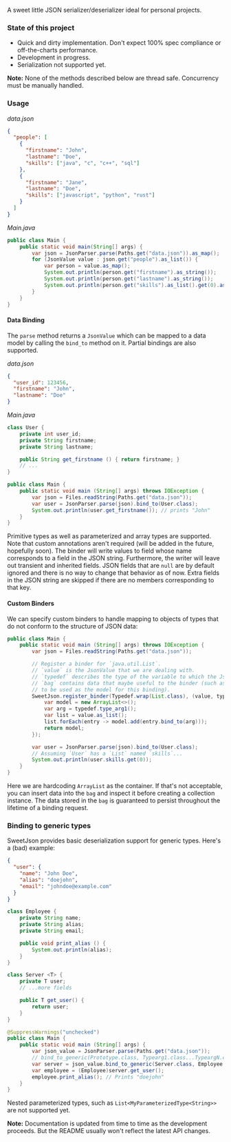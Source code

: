 A sweet little JSON serializer/deserializer ideal for personal projects.

### State of this project
- Quick and dirty implementation. Don't expect 100% spec compliance or off-the-charts performance.
- Development in progress.
- Serialization not supported yet.

**Note:** None of the methods described below are thread safe. Concurrency must be manually handled.

### Usage
_data.json_
```json
{
  "people": [
    {
      "firstname": "John",
      "lastname": "Doe",
      "skills": ["java", "c", "c++", "sql"]
    },
    {
      "firstname": "Jane",
      "lastname": "Doe",
      "skills": ["javascript", "python", "rust"]
    }
  ]
}
```

_Main.java_
```java
public class Main {
    public static void main(String[] args) {
        var json = JsonParser.parse(Paths.get("data.json")).as_map();
        for (JsonValue value : json.get("people").as_list()) {
            var person = value.as_map();
            System.out.println(person.get("firstname").as_string());
            System.out.println(person.get("lastname").as_string());
            System.out.println(person.get("skills").as_list().get(0).as_string());
        }
    }
}
```

#### Data Binding
The `parse` method returns a `JsonValue` which can be mapped to a data model by calling the `bind_to` method on
it. Partial bindings are also supported.

_data.json_
```json
{
  "user_id": 123456,
  "firstname": "John",
  "lastname": "Doe"
}
```

_Main.java_
```java
class User {
    private int user_id;
    private String firstname;
    private String lastname;

    public String get_firstname () { return firstname; }
    // ...
}

public class Main {
    public static void main (String[] args) throws IOException {
        var json = Files.readString(Paths.get("data.json"));
        var user = JsonParser.parse(json).bind_to(User.class);
        System.out.println(user.get_firstname()); // prints "John"
    }
}
```

Primitive types as well as parameterized and array types are supported. Note that custom annotations aren't
required (will be added in the future, hopefully soon). The binder will write values to field whose name
corresponds to a field in the JSON string. Furthermore, the writer will leave out transient and inherited fields.
JSON fields that are `null` are by default ignored and there is no way to change that behavior as of now. Extra
fields in the JSON string are skipped if there are no members corresponding to that key.

#### Custom Binders
We can specify custom binders to handle mapping to objects of types that do not conform to the structure of JSON
data:

```java
public class Main {
    public static void main (String[] args) throws IOException {
        var json = Files.readString(Paths.get("data.json"));

        // Register a binder for `java.util.List`.
        // `value` is the JsonValue that we are dealing with.
        // `typedef` describes the type of the variable to which the JsonValue will be bound.
        // `bag` contains data that maybe useful to the binder (such as hints for implementation
        // to be used as the model for this binding).
        SweetJson.register_binder(Typedef.wrap(List.class), (value, typedef, bag) -> {
            var model = new ArrayList<>();
            var arg = typedef.type_arg1();
            var list = value.as_list();
            list.forEach(entry -> model.add(entry.bind_to(arg)));
            return model;
        });

        var user = JsonParser.parse(json).bind_to(User.class);
        // Assuming `User` has a `List` named `skills`...
        System.out.println(user.skills.get(0));
    }
}
```
Here we are hardcoding `ArrayList` as the container. If that's not acceptable, you can insert data into the `bag` and
inspect it before creating a collection instance. The data stored in the `bag` is guaranteed to persist throughout the
lifetime of a binding request.

### Binding to generic types

SweetJson provides basic deserialization support for generic types. Here's a (bad) example:

```json
{
  "user": {
    "name": "John Doe",
    "alias": "doejohn",
    "email": "johndoe@example.com"
  }
}
```

```java
class Employee {
    private String name;
    private String alias;
    private String email;

    public void print_alias () {
        System.out.println(alias);
    }
}

class Server <T> {
    private T user;
    // ...more fields

    public T get_user() {
        return user;
    }
}

@SuppressWarnings("unchecked")
public class Main {
    public static void main (String[] args) {
        var json_value = JsonParser.parse(Paths.get("data.json"));
        // bind_to_generic(Prototype.class, Typearg1.class...TypeargN.class)
        var server = json_value.bind_to_generic(Server.class, Employee.class);
        var employee = (Employee)server.get_user();
        employee.print_alias(); // Prints "doejohn"
    }
}
```

Nested parameterized types, such as `List<MyParameterizedType<String>>` are not supported yet.

**Note:** Documentation is updated from time to time as the development proceeds. But the README usually won't
reflect the latest API changes.